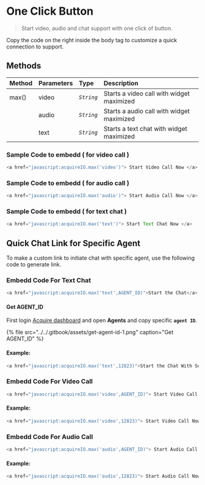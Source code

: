 # One Click Button

> Start video, audio and chat support with one click of button.

Copy the code on the right inside the body tag to customize a quick connection to support.

## Methods

|  Method |  Parameters |  Type |  Description |
| :--- | :--- | :--- | :--- |
|  max\(\) |  video |  _`String`_ |  Starts a video call with widget maximized |
|  | audio | _`String`_ |  Starts a audio call with widget maximized |
|  | text | _`String`_ |  Starts a text chat with widget maximized |

### Sample Code to embedd \( for video call \)

```javascript
<a href="javascript:acquireIO.max('video')"> Start Video Call Now </a>
```

### Sample Code to embedd \( for audio call \)

```javascript
<a href="javascript:acquireIO.max('audio')"> Start Audio Call Now </a>
```

### Sample Code to embedd \( for text chat \)

```javascript
<a href="javascript:acquireIO.max('text')"> Start Text Chat Now </a>
```

## Quick Chat Link for Specific Agent

 To make a custom link to initiate chat with specific agent, use the following code to generate link.

### Embedd Code For Text Chat

```javascript
<a href="javascript:acquireIO.max('text',AGENT_ID)">Start the Chat</a>
```

####  **Get AGENT\_ID**

 First login [Acquire dashboard](https://app.acquire.io/)  and open **Agents** and copy specific **`agent ID`**.

{% file src="../../.gitbook/assets/get-agent-id-1.png" caption="Get AGENT\_ID" %}

#### Example:

```javascript
<a href="javascript:acquireIO.max('text',12823)">Start the Chat With Som</a>
```

### Embedd Code For Video Call

```javascript
<a href="javascript:acquireIO.max('video',AGENT_ID)"> Start Video Call Now </a>
```

#### Example:

```javascript
<a href="javascript:acquireIO.max('video',12823)"> Start Video Call Now </a>
```

### Embedd Code For Audio Call

```javascript
<a href="javascript:acquireIO.max('audio',AGENT_ID)"> Start Audio Call Now </a>
```

#### Example:

```javascript
<a href="javascript:acquireIO.max('audio',12823)"> Start Audio Call Now </a>
```

